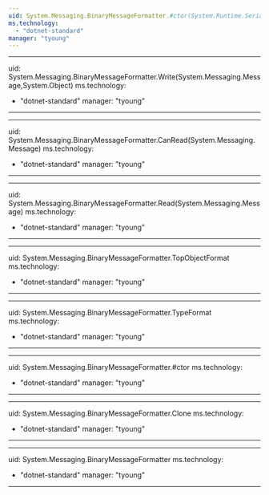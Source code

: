 ```yaml
---
uid: System.Messaging.BinaryMessageFormatter.#ctor(System.Runtime.Serialization.Formatters.FormatterAssemblyStyle,System.Runtime.Serialization.Formatters.FormatterTypeStyle)
ms.technology: 
  - "dotnet-standard"
manager: "tyoung"
---
```


---
uid: System.Messaging.BinaryMessageFormatter.Write(System.Messaging.Message,System.Object)
ms.technology: 
  - "dotnet-standard"
manager: "tyoung"
---

---
uid: System.Messaging.BinaryMessageFormatter.CanRead(System.Messaging.Message)
ms.technology: 
  - "dotnet-standard"
manager: "tyoung"
---

---
uid: System.Messaging.BinaryMessageFormatter.Read(System.Messaging.Message)
ms.technology: 
  - "dotnet-standard"
manager: "tyoung"
---

---
uid: System.Messaging.BinaryMessageFormatter.TopObjectFormat
ms.technology: 
  - "dotnet-standard"
manager: "tyoung"
---

---
uid: System.Messaging.BinaryMessageFormatter.TypeFormat
ms.technology: 
  - "dotnet-standard"
manager: "tyoung"
---

---
uid: System.Messaging.BinaryMessageFormatter.#ctor
ms.technology: 
  - "dotnet-standard"
manager: "tyoung"
---

---
uid: System.Messaging.BinaryMessageFormatter.Clone
ms.technology: 
  - "dotnet-standard"
manager: "tyoung"
---

---
uid: System.Messaging.BinaryMessageFormatter
ms.technology: 
  - "dotnet-standard"
manager: "tyoung"
---
